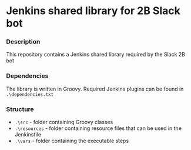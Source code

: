 # Jenkins shared library for 2B Slack bot

### Description

This repository contains a Jenkins shared library required by the Slack 2B bot

### Dependencies

The library is written in Groovy. Required Jenkins plugins can be found in `.\dependencies.txt`

### Structure

 - `.\src` - folder containing Groovy classes
 - `.\resources` - folder containing resource files that can be used in the Jenkinsfile
 - `.\vars` - folder containing the executable steps
 